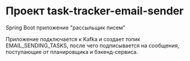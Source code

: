 # Проект task-tracker-email-sender

Spring Boot приложение "рассыльщик писем"

Приложение подключается к Kafka и создает топик EMAIL_SENDING_TASKS, после чего подписывается на сообщения, поступающие от планировщика и бэкенд-сервиса.